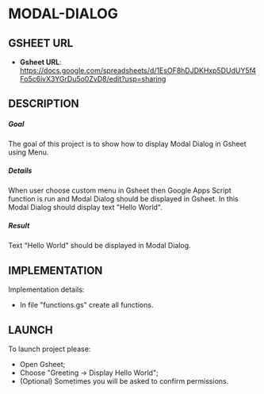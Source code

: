 MODAL-DIALOG
============


GSHEET URL
----------

* **Gsheet URL**: https://docs.google.com/spreadsheets/d/1EsOF8hDJDKHxp5DUdUY5f4Fo5c6ivX3YGrDu5o0ZvD8/edit?usp=sharing


DESCRIPTION
-----------

##### Goal
The goal of this project is to show how to display Modal Dialog in Gsheet using Menu. 

##### Details
When user choose custom menu in Gsheet then Google Apps Script function is run and Modal Dialog should be displayed in Gsheet.
In this Modal Dialog should display text "Hello World".

##### Result 
Text "Hello World" should be displayed in Modal Dialog.


IMPLEMENTATION
-----------

Implementation details:
* In file "functions.gs" create all functions.
  

LAUNCH
------

To launch project please:
* Open Gsheet;
* Choose "Greeting -> Display Hello World";
* (Optional) Sometimes you will be asked to confirm permissions.